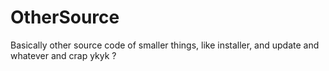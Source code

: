 # OtherSource
Basically other source code of smaller things, like installer, and update and whatever and crap ykyk ?
